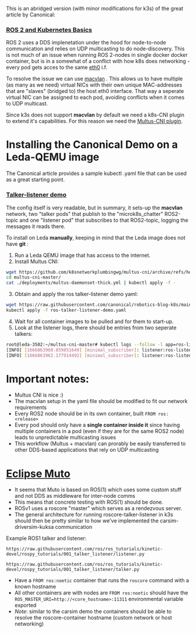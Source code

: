 This is an abridged version (with minor modifications for k3s) of the great article by Canonical:

### [ROS 2 and Kubernetes Basics](https://ubuntu.com/blog/exploring-ros-2-with-kubernetes) 

ROS 2 uses a DDS implenetation under the hood for node-to-node communication and relies on UDP multicasting to do node-discovery. This is not much of an issue when running ROS 2-nodes in single docker docker container, but is in a somewhat of a conflict with how k8s does networking - every pod gets acces to the same [eth0](https://ubuntu.com/blog/multus-how-to-escape-the-kubernetes-eth0-prison) i.f. 

To resolve the issue we can use [macvlan](https://backreference.org/2014/03/20/some-notes-on-macvlanmacvtap/) . This allows us to have multiple (as many as we need) virtual NICs with their own unique MAC-addresses that are "slaves" (bridged to) the host eth0 interface. That way a seperate virtual NIC can be assigned to each pod, avoiding conflicts when it comes to UDP multicast.

Since k3s does not support **macvlan**  by default we need a k8s-CNI plugin to extend it's capabilities.
For this reason we need the [Multus-CNI plugin](https://github.com/k8snetworkplumbingwg/multus-cni/blob/master/docs/quickstart.md). 

# Installing the Canonical Demo on a Leda-QEMU image

The Canonical article provides a sample kubectl .yaml file that can be used as a great starting point.

### [Talker-listener demo](https://github.com/canonical/robotics-blog-k8s/blob/main/ros-talker-listener-demo.yaml)  

The config itself is very readable, but in summary, it sets-up the **macvlan** network, two "talker pods" that publish to the "microk8s_chatter" ROS2-topic and one "listener pod" that subscribes to that ROS2-topic, logging the messages it reads there.

To install on Leda __manually__, keeping in mind that the Leda image does not have __git__ :

1) Run a Leda QEMU image that has access to the internet.
3) Install Multus CNI:
```bash
wget https://github.com/k8snetworkplumbingwg/multus-cni/archive/refs/heads/master.zipunzip master.zip 
cd multus-cni-master/
cat ./deployments/multus-daemonset-thick.yml | kubectl apply -f -
```
3) Obtain and apply the ros talker-listener demo yaml:
```bash
wget https://raw.githubusercontent.com/canonical/robotics-blog-k8s/main/ros-talker-listener-demo.yaml
kubectl apply -f ros-talker-listener-demo.yaml
```
4) Wait for all container images to be pulled and for them to start-up.
5) Look at the listener logs, there should be entries from two seperate talkers:
```bash 
root@leda-3502:~/multus-cni-master# kubectl logs --follow -l app=ros-listener
[INFO] [1666863960.859851649] [minimal_subscriber]: listener:ros-listener-deployment-575bfddd-jvm5j:1: "talker:ros-talker-deployment-6c447f496c-s274q:1: 3362"
[INFO] [1666863962.177914492] [minimal_subscriber]: listener:ros-listener-deployment-575bfddd-jvm5j:1: "talker:ros-talker-deployment-6c447f496c-8d9v9:1: 3333"
```

# Important notes:
- Multus CNI is nice :)
- The macvlan setup in the yaml file should be modified to fit our network requirements
- Every ROS2 node should be in its own container, built `FROM ros:<release>`
- Every pod should only have a **single container inside it** since having multiple containers in a pod (even if they are for the same ROS2 node) leads to unpredictable multicasting issues
- This workflow (Multus + macvlan) can prorably be easily transferred to other DDS-based applications that rely on UDP multicasting 

# [Eclipse Muto](https://github.com/eclipse-muto/agent) 


 - It seems that Muto is based on ROS(1) which uses some custom stuff and not DDS as middleware for inter-node comms
 - This means that concrete testing with ROS(1) should be done.
 - ROSv1 uses a roscore "master" which serves as a rendezvous server.
 - The general architecture for running roscore-talker-listener in k3s should then be pretty similar to how we've implemented the carsim-driversim-kuksa communication 

Example ROS1 talker and listener:

```
https://raw.githubusercontent.com/ros/ros_tutorials/kinetic-devel/rospy_tutorials/001_talker_listener/listener.py
```

```
https://raw.githubusercontent.com/ros/ros_tutorials/kinetic-devel/rospy_tutorials/001_talker_listener/talker.py
```

- Have a  `FROM ros:noetic` container that runs the `roscore` command with a known hostname
- All other containers are with nodes are `FROM ros:noetic` should have the `ROS_MASTER_URI=http://<core_hostname>:11311` environmental variable exported
- _Note_: similar to the carsim demo the containers should be able to resolve the roscore-container hostname (custom network or host networking)